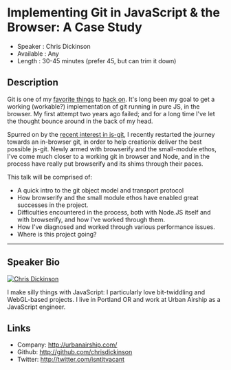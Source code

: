 Implementing Git in JavaScript & the Browser: A Case Study
==========================================================

* Speaker   : Chris Dickinson
* Available : Any
* Length    : 30-45 minutes (prefer 45, but can trim it down)

Description
-----------

Git is one of my [favorite things](https://github.com/chrisdickinson/git.js/tree/chris) to 
[hack on](https://github.com/chrisdickinson/tempisfugit). It's long been my
goal to get a working (workable?) implementation of git running in pure JS, in
the browser. My first attempt two years ago failed; and for a long time I've
let the thought bounce around in the back of my head.

Spurred on by the [recent interest in js-git](http://www.kickstarter.com/projects/creationix/js-git), I
recently restarted the journey towards an in-browser git, in order to help
creationix deliver the best possible js-git. Newly armed with browserify
and the small-module ethos, I've come much closer to a working git in browser
and Node, and in the process have really put browserify and its shims through 
their paces.

This talk will be comprised of:

* A quick intro to the git object model and transport protocol
* How browserify and the small module ethos have enabled great
  successes in the project. 
* Difficulties encountered in the process, both with Node.JS itself
  and with browserify, and how I've worked through them.
* How I've diagnosed and worked through various performance issues.
* Where is this project going?

---------------

Speaker Bio
-----------

[![Chris Dickinson](https://secure.gravatar.com/avatar/f70956bdb907c2f8b39ff624ea925ccd?s=128)](https://github.com/chrisdickinson)

I make silly things with JavaScript: I particularly love bit-twiddling
and WebGL-based projects. I live in Portland OR and work at Urban Airship
as a JavaScript engineer. 

Links
-----

* Company: http://urbanairship.com/
* Github: http://github.com/chrisdickinson
* Twitter: http://twitter.com/isntitvacant
